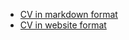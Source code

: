 * [CV in markdown format](https://yusivacova.github.io/rsschool-cv/cv "My CV")
* [CV in website format](https://yusivacova.github.io/rsschool-cv/ "My CV website")
